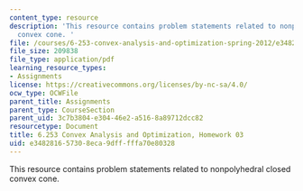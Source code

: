 ```yaml
---
content_type: resource
description: 'This resource contains problem statements related to nonpolyhedral closed
  convex cone. '
file: /courses/6-253-convex-analysis-and-optimization-spring-2012/e348281657308eca9dfffffa70e80328_MIT6_253S12_hw03.pdf
file_size: 209838
file_type: application/pdf
learning_resource_types:
- Assignments
license: https://creativecommons.org/licenses/by-nc-sa/4.0/
ocw_type: OCWFile
parent_title: Assignments
parent_type: CourseSection
parent_uid: 3c7b3804-e304-46e2-a516-8a89712dcc82
resourcetype: Document
title: 6.253 Convex Analysis and Optimization, Homework 03
uid: e3482816-5730-8eca-9dff-fffa70e80328
---
```

This resource contains problem statements related to nonpolyhedral closed convex cone. 